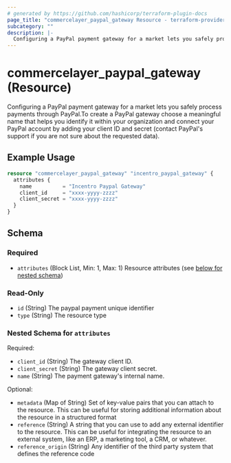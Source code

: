 ```yaml
---
# generated by https://github.com/hashicorp/terraform-plugin-docs
page_title: "commercelayer_paypal_gateway Resource - terraform-provider-commercelayer"
subcategory: ""
description: |-
  Configuring a PayPal payment gateway for a market lets you safely process payments through PayPal.To create a PayPal gateway choose a meaningful name that helps you identify it within your organization and connect your PayPal account by adding your client ID and secret (contact PayPal's support if you are not sure about the requested data).
---
```


# commercelayer_paypal_gateway (Resource)

Configuring a PayPal payment gateway for a market lets you safely process payments through PayPal.To create a PayPal gateway choose a meaningful name that helps you identify it within your organization and connect your PayPal account by adding your client ID and secret (contact PayPal's support if you are not sure about the requested data).

## Example Usage

```terraform
resource "commercelayer_paypal_gateway" "incentro_paypal_gateway" {
  attributes {
    name          = "Incentro Paypal Gateway"
    client_id     = "xxxx-yyyy-zzzz"
    client_secret = "xxxx-yyyy-zzzz"
  }
}
```

<!-- schema generated by tfplugindocs -->
## Schema

### Required

- `attributes` (Block List, Min: 1, Max: 1) Resource attributes (see [below for nested schema](#nestedblock--attributes))

### Read-Only

- `id` (String) The paypal payment unique identifier
- `type` (String) The resource type

<a id="nestedblock--attributes"></a>
### Nested Schema for `attributes`

Required:

- `client_id` (String) The gateway client ID.
- `client_secret` (String) The gateway client secret.
- `name` (String) The payment gateway's internal name.

Optional:

- `metadata` (Map of String) Set of key-value pairs that you can attach to the resource. This can be useful for storing additional information about the resource in a structured format
- `reference` (String) A string that you can use to add any external identifier to the resource. This can be useful for integrating the resource to an external system, like an ERP, a marketing tool, a CRM, or whatever.
- `reference_origin` (String) Any identifier of the third party system that defines the reference code


